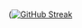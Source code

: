 <!-- code from https://github.com/DenverCoder1/github-readme-streak-stats --->

# <img alt=""  src="https://github-readme-stats.vercel.app/api?username=sarob&show_icons=true&theme=gotham" />

([![GitHub Streak](https://streak-stats.demolab.com/?user=sarob)](https://git.io/streak-stats)
